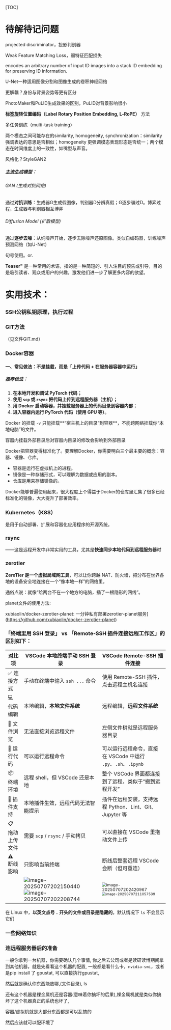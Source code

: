 [TOC]

# 待解待记问题

projected discriminator，投影判别器

 Weak Feature Matching Loss，弱特征匹配损失

 encodes an arbitrary number of input ID images into a stack ID embedding for preserving ID information.

U-Net一种适用图像分割和图像生成的卷积神经网络

更解耦？身份与背景姿势等更有区分

PhotoMaker和PuLID生成效果的区别，PuLID对背景影响很小

**标签旋转位置编码（Label Rotary Position Embedding, L‑RoPE）** 方法

多任务训练（multi-task training）

两个模态之间可能存在的similarity, homogeneity, synchronization：similarity 强调表达的意思是否相似；homogeneity 更强调模态表现形态是否统一；两个模态在时间维度上的一致性，如嘴型与声音。

风格化？StyleGAN2

##### 主流生成模型：

###### GAN (生成对抗网络)

通过**对抗训练**：生成器G生成假图像，判别器D分辨真假；G逐步骗过D。博弈过程，生成器与判别器相互博弈

###### Diffusion Model (扩散模型)

通过**逐步去噪**：从纯噪声开始，逐步去除噪声还原图像。类似自编码器，训练噪声预测网络（如U-Net）

句号使用。or.

**Teaser"** 是一种常用的术语，指的是一种简短的、引人注目的预告或引导，目的是吸引读者、观众或用户的兴趣，激发他们进一步了解更多内容的欲望。



# 实用技术：

### SSH公钥私钥原理，执行过程



### GIT方法

（见文件GIT.md）



### Docker容器

#### 一、常见做法：不是挂载，而是「上传代码 + 在服务器容器中运行」

##### 推荐做法：

1. **在本地开发和调试 PyTorch 代码；**
2. **使用 `scp` 或 `rsync` 把代码上传到远程服务器（主机）；**
3. **用 Docker 启动容器，并挂载服务器上的代码目录到容器内部**；
4. **进入容器内运行 PyTorch 代码（使用 GPU 等）**。

 Docker 的挂载 `-v` 只能挂载**“宿主机上的目录”到容器**，不能跨网络挂载你“本地电脑”的文件。

容器内挂载外部目录后对容器内目录的修改会影响到外部目录

Docker把容器变得标准化了。要理解Docker，你需要明白三个最主要的概念：容器、镜像、仓库。

- 容器是运行在虚拟机上的进程。
- 镜像是一种存储形式，可以理解为数据或应用的副本。
- 仓库是用来存储镜像的。

Docker能够普遍使用起来，很大程度上个得益于Docker的仓库里汇集了很多已经标准化的镜像，大大提升了部署效率。



### Kubernetes（K8S）

是用于自动部署、扩展和容器化应用程序的开源系统。





###  rsync

 ——这是远程开发中非常实用的工具，尤其是**快速同步本地代码到远程服务器**时

### 





### zerotier

**ZeroTier 是一个虚拟局域网工具**，可以让你跨越 NAT、防火墙，把分布在世界各地的设备安全地连接在一个“像本地一样”的网络里。

通俗点说：就像“给两台不在一个地方的电脑，插了一根隐形的网线”。

planet文件的使用方法:

xubiaolin/docker-zerotier-planet: 一分钟私有部署zerotier-planet服务](https://github.com/xubiaolin/docker-zerotier-planet)



### 「终端里用 SSH 登录」 vs 「Remote-SSH 插件连接远程工作区」的区别如下：

| 对比项         | VSCode 本地终端手动 SSH 登录                                 | VSCode Remote-SSH 插件连接                                   |
| -------------- | ------------------------------------------------------------ | ------------------------------------------------------------ |
| ✅ 连接方式     | 手动在终端中输入 `ssh ...` 命令                              | 使用 Remote-SSH 插件，点击远程主机名连接                     |
| 💻 代码编辑     | 本地编辑，**本地文件系统**                                   | 远程编辑，**远程文件系统**                                   |
| 📂 文件浏览     | 无法直接浏览远程文件                                         | 左侧文件树就是远程服务器目录                                 |
| 🧪 运行代码     | 可以运行远程命令                                             | 可以运行远程命令，直接在 VSCode 中运行 `.py`、`.sh`、`.ipynb` |
| 📦 终端环境     | 远程 shell，但 VSCode 还是本地                               | 整个 VSCode 界面都连接到了远程，类似于“搬到远程开发”         |
| 🧠 插件支持     | 本地插件生效，远程代码无法智能提示                           | 插件在远程安装，支持远程 Python、Lint、Git、Jupyter 等       |
| 📋 拖动上传文件 | 需要 `scp` / `rsync` / 手动拷贝                              | 可以直接在 VSCode 里拖动文件上传                             |
| ⚠️ 断线影响     | 只影响当前终端                                               | 断线后整套远程 VSCode 会断（但可重连）                       |
|                | ![image-20250707202150440](C:\Users\SHI\AppData\Roaming\Typora\typora-user-images\image-20250707202150440.png)![image-20250707202208744](C:\Users\SHI\AppData\Roaming\Typora\typora-user-images\image-20250707202208744.png) | <img src="C:\Users\SHI\AppData\Roaming\Typora\typora-user-images\image-20250707202420967.png" alt="image-20250707202420967" style="zoom: 80%;" /><img src="C:\Users\SHI\AppData\Roaming\Typora\typora-user-images\image-20250707211057539.png" alt="image-20250707211057539" style="zoom: 67%;" /> |



在 Linux 中，**以英文点号 `.` 开头的文件或目录是隐藏的**，默认情况下 `ls` 不会显示它们

### 一些网络知识



### 连远程服务器后的准备

一般你拿到一台机器，你需要确认几个事情, 你之后去公司或者是读研读博期间拿到其他机器，就是先看看这个机器的配置, 一般都是看什么卡，`nvidia-smi`，或者是pip install 了 gpustat, 可以直接执行gpustat,

然后就是确认你东西能放哪,(文件目录), ls

还有这个机器是裸金属机还是容器(意味着你搞坏的后果),裸金属机就是类似你搞坏了这个机器真正的系统也坏了,

容器/虚拟机就是大部分东西都是可以乱搞的

然后应该就可以配环境了



